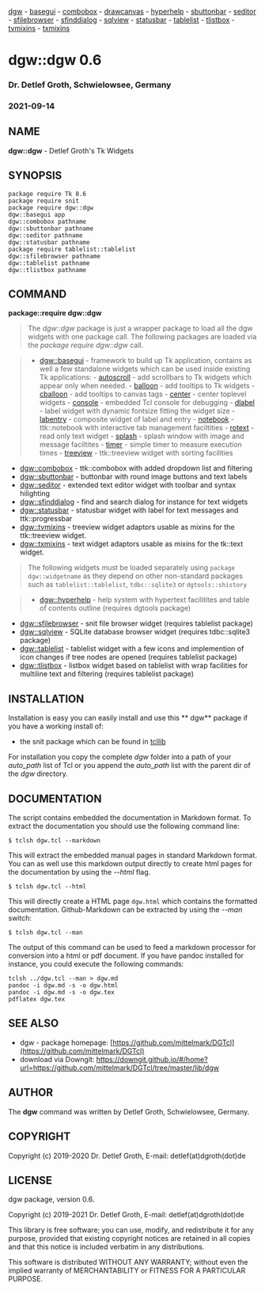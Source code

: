[dgw](dgw.html) - 
[basegui](basegui.html) - 
[combobox](combobox.html) - 
[drawcanvas](drawcanvas.html) - 
[hyperhelp](hyperhelp.html) - 
[sbuttonbar](sbuttonbar.html) - 
[seditor](seditor.html) - 
[sfilebrowser](sfilebrowser.html) - 
[sfinddialog](sfinddialog.html) - 
[sqlview](sqlview.html) - 
[statusbar](statusbar.html) - 
[tablelist](tablelist.html) - 
[tlistbox](tlistbox.html) - 
[tvmixins](tvmixins.html) - 
[txmixins](txmixins.html) 

# dgw::dgw 0.6
    
### Dr. Detlef Groth, Schwielowsee, Germany
    
### 2021-09-14


## NAME

**dgw::dgw**  - Detlef Groth's Tk Widgets

## <a name='synopsis'>SYNOPSIS</a>


    package require Tk 8.6
    package require snit
    package require dgw::dgw
    dgw::basegui app
    dgw::combobox pathname
    dgw::sbuttonbar pathname
    dgw::seditor pathname
    dgw::statusbar pathname
    package require tablelist::tablelist
    dgw::sfilebrowser pathname
    dgw::tablelist pathname
    dgw::tlistbox pathname


## <a name='command'>COMMAND</a>

**package::require dgw::dgw**

> The *dgw::dgw* package is just a wrapper package to load all the dgw widgets with one package call.
The following packages are loaded via the *package require dgw::dgw* call.

> - [dgw::basegui](basegui.html) - framework to build up Tk application, contains as well a few standalone widgets which can be used inside existing Tk applications:
      - [autoscroll](basegui.html#autoscroll) - add scrollbars to Tk widgets which appear only when needed.
      - [balloon](basegui.html#balloon) - add tooltips to Tk widgets
      - [cballoon](basegui.html#cballoon) - add tooltips to canvas tags
      - [center](basegui.html#center) - center toplevel widgets
      - [console](basegui.html#console) - embedded Tcl console for debugging
      - [dlabel](basegui.html#dlabel) - label widget with dynamic fontsize fitting the widget size
      - [labentry](basegui.html#labentry) - composite widget of label and entry
      - [notebook](basegui.html#notebook) - ttk::notebook with interactive tab management faciltities
      - [rotext](basegui.html#rotext) - read only text widget
      - [splash](basegui.html#splash) - splash window with image and message faciltites
      - [timer](basegui.html#timer) - simple timer to measure execution times
      - [treeview](basegui.html#treeview) - ttk::treeview widget with sorting facilities
  - [dgw::combobox](combobox.html) - ttk::combobox with added dropdown list and filtering
  - [dgw::sbuttonbar](sbuttonbar.html) - buttonbar with round image buttons and text labels
  - [dgw::seditor](seditor.html) - extended text editor widget with toolbar and syntax hilighting 
  - [dgw::sfinddialog](sfinddialog.html) - find and search dialog for instance for text widgets
  - [dgw::statusbar](statusbar.html) - statusbar widget with label for text messages and ttk::progressbar
  - [dgw::tvmixins](tvmixins.html) - treeview widget adaptors usable as mixins for the ttk::treeview widget.
  - [dgw::txmixins](txmixins.html) - text widget adaptors usable as mixins for the tk::text widget.

> The following widgets must be loaded separately using `package dgw::widgetname` as they depend on other non-standard packages such as `tablelist::tablelist`, `tdbc::sqlite3` or `dgtools::shistory`

> - [dgw::hyperhelp](hyperhelp.html) - help system with hypertext facilitites and table of contents outline (requires dgtools package)
  - [dgw::sfilebrowser](sfilebrowser.html) - snit file browser widget (requires tablelist package)
  - [dgw::sqlview](sqlview.html) - SQLite database browser widget (requires tdbc::sqlite3 package)
  - [dgw::tablelist](tablelist.html) - tablelist widget with a few icons and implemention of icon changes if tree nodes are opened (requires tablelist package)
  - [dgw::tlistbox](tlistbox.html) - listbox widget based on tablelist with wrap facilities for multiline text and filtering (requires tablelist package)

## <a name='install'>INSTALLATION</a>

Installation is easy you can easily install and use this ** dgw** package if you have a working install of:

- the snit package  which can be found in [tcllib](https://core.tcl-lang.org/tcllib/doc/trunk/embedded/index.md)

For installation you copy the complete *dgw* folder into a path 
of your *auto_path* list of Tcl or you append the *auto_path* list with the parent dir of the *dgw* directory.

## <a name='docu'>DOCUMENTATION</a>

The script contains embedded the documentation in Markdown format. 
To extract the documentation you should use the following command line:


    $ tclsh dgw.tcl --markdown


This will extract the embedded manual pages in standard Markdown format. 
You can as well use this markdown output directly to create html pages for the documentation by using the *--html* flag.


    $ tclsh dgw.tcl --html


This will directly create a HTML page `dgw.html` which contains the formatted documentation. 
Github-Markdown can be extracted by using the *--man* switch:


    $ tclsh dgw.tcl --man


The output of this command can be used to feed a markdown processor for conversion into a 
html or pdf document. If you have pandoc installed for instance, you could execute the following commands:


    tclsh ../dgw.tcl --man > dgw.md
    pandoc -i dgw.md -s -o dgw.html
    pandoc -i dgw.md -s -o dgw.tex
    pdflatex dgw.tex


## <a name='see'>SEE ALSO</a>

- dgw - package homepage: [https://github.com/mittelmark/DGTcl](https://github.com/mittelmark/DGTcl)
- download via Downgit: https://downgit.github.io/#/home?url=https://github.com/mittelmark/DGTcl/tree/master/lib/dgw

## <a name='authors'>AUTHOR</a>

The **dgw** command was written by Detlef Groth, Schwielowsee, Germany.

## <a name='copyright'>COPYRIGHT</a>

Copyright (c) 2019-2020  Dr. Detlef Groth, E-mail: detlef(at)dgroth(dot)de

## <a name='license'>LICENSE</a>

dgw package, version 0.6.

Copyright (c) 2019-2021  Dr. Detlef Groth, E-mail: detlef(at)dgroth(dot)de

This library is free software; you can use, modify, and redistribute it
for any purpose, provided that existing copyright notices are retained
in all copies and that this notice is included verbatim in any
distributions.

This software is distributed WITHOUT ANY WARRANTY; without even the
implied warranty of MERCHANTABILITY or FITNESS FOR A PARTICULAR PURPOSE.



